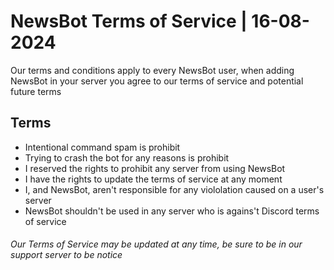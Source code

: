  # NewsBot Terms of Service | 16-08-2024

 Our terms and conditions apply to every NewsBot user, when adding NewsBot in your server you agree to our terms of service and potential future terms
 
 ## Terms
 - Intentional command spam is prohibit
 - Trying to crash the bot for any reasons is prohibit
 - I reserved the rights to prohibit any server from using NewsBot
 - I have the rights to update the terms of service at any moment
 - I, and NewsBot, aren't responsible for any viololation caused on a user's server
 - NewsBot shouldn't be used in any server who is agains't Discord terms of service
 
 ###### Our Terms of Service may be updated at any time, be sure to be in our support server to be notice
